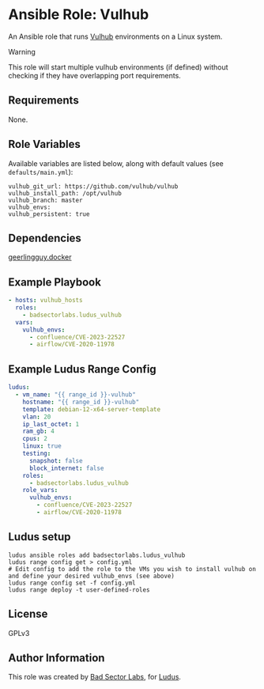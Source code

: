 # Ansible Role: Vulhub

An Ansible role that runs [Vulhub](https://vulhub.org/) environments on a Linux system.

> [!WARNING]
> This role will start multiple vulhub environments (if defined) without checking if they have overlapping port requirements.

## Requirements

None.

## Role Variables

Available variables are listed below, along with default values (see `defaults/main.yml`):

    vulhub_git_url: https://github.com/vulhub/vulhub
    vulhub_install_path: /opt/vulhub
    vulhub_branch: master
    vulhub_envs:
    vulhub_persistent: true

## Dependencies

[geerlingguy.docker](https://github.com/geerlingguy/ansible-role-docker)

## Example Playbook

```yaml
- hosts: vulhub_hosts
  roles:
    - badsectorlabs.ludus_vulhub
  vars:
    vulhub_envs:
      - confluence/CVE-2023-22527
      - airflow/CVE-2020-11978
```

## Example Ludus Range Config

```yaml
ludus:
  - vm_name: "{{ range_id }}-vulhub"
    hostname: "{{ range_id }}-vulhub"
    template: debian-12-x64-server-template
    vlan: 20
    ip_last_octet: 1
    ram_gb: 4
    cpus: 2
    linux: true
    testing:
      snapshot: false
      block_internet: false
    roles:
      - badsectorlabs.ludus_vulhub
    role_vars:
      vulhub_envs:
        - confluence/CVE-2023-22527
        - airflow/CVE-2020-11978
```

## Ludus setup

```
ludus ansible roles add badsectorlabs.ludus_vulhub
ludus range config get > config.yml
# Edit config to add the role to the VMs you wish to install vulhub on and define your desired vulhub_envs (see above)
ludus range config set -f config.yml
ludus range deploy -t user-defined-roles
```

## License

GPLv3

## Author Information

This role was created by [Bad Sector Labs](https://badsectorlabs.com/), for [Ludus](https://ludus.cloud/).
